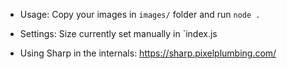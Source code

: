 
- Usage: Copy your images in `images/` folder and run `node .`
- Settings: Size currently set manually in `index.js

- Using Sharp in the internals: https://sharp.pixelplumbing.com/